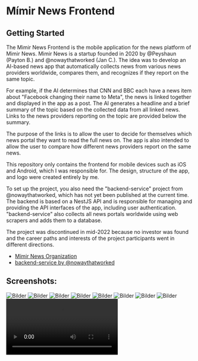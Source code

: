 # Mímir News Frontend
## Getting Started

The Mimir News Frontend is the mobile application for the news platform of Mimir News. Mimir News is a startup founded in 2020 by @Peyshaun (Payton B.) and @nowaythatworked (Jan C.). The idea was to develop an AI-based news app that automatically collects news from various news providers worldwide, compares them, and recognizes if they report on the same topic.

For example, if the AI ​​determines that CNN and BBC each have a news item about "Facebook changing their name to Meta", the news is linked together and displayed in the app as a post. The AI ​​generates a headline and a brief summary of the topic based on the collected data from all linked news. Links to the news providers reporting on the topic are provided below the summary.

The purpose of the links is to allow the user to decide for themselves which news portal they want to read the full news on. The app is also intended to allow the user to compare how different news providers report on the same news.

This repository only contains the frontend for mobile devices such as iOS and Android, which I was responsible for. The design, structure of the app, and logo were created entirely by me.

To set up the project, you also need the "backend-service" project from @nowaythatworked, which has not yet been published at the current time. The backend is based on a NestJS API and is responsible for managing and providing the API interfaces of the app, including user authentication. "backend-service" also collects all news portals worldwide using web scrapers and adds them to a database.

The project was discontinued in mid-2022 because no investor was found and the career paths and interests of the project participants went in different directions.


- [Mímir News Organization](https://github.com/AI-News-2021)
- [backend-service by @nowaythatworked](https://github.com/)

## Screenshots:
![Bilder](https://cdn.discordapp.com/attachments/926533178188005386/1083433895367803000/Mimir_Logo_Round_Edges.png)
![Bilder](https://cdn.discordapp.com/attachments/926533178188005386/1083433971385380904/Mimir_Text_Logo_Cropped.png)
![Bilder](https://cdn.discordapp.com/attachments/926533178188005386/1083434423669768262/Wallpaper_iPhoneX.png)
![Bilder](https://cdn.discordapp.com/attachments/926533178188005386/971800381980037140/Screenshot_1651765459.png)
![Bilder](https://cdn.discordapp.com/attachments/926533178188005386/971800380809809940/Screenshot_1651765479.png)
![Bilder](https://cdn.discordapp.com/attachments/926533178188005386/971800380180672654/Screenshot_1651765505.png)
![Bilder](https://cdn.discordapp.com/attachments/926533178188005386/971800379765440532/Screenshot_1651765510.png)
![Bilder](https://cdn.discordapp.com/attachments/926533178188005386/971800381661249616/Screenshot_1651765463.png)
![Videos](https://cdn.discordapp.com/attachments/926533178188005386/1083433300531630222/VIDEO-2022-03-23-15-44-15.mp4)